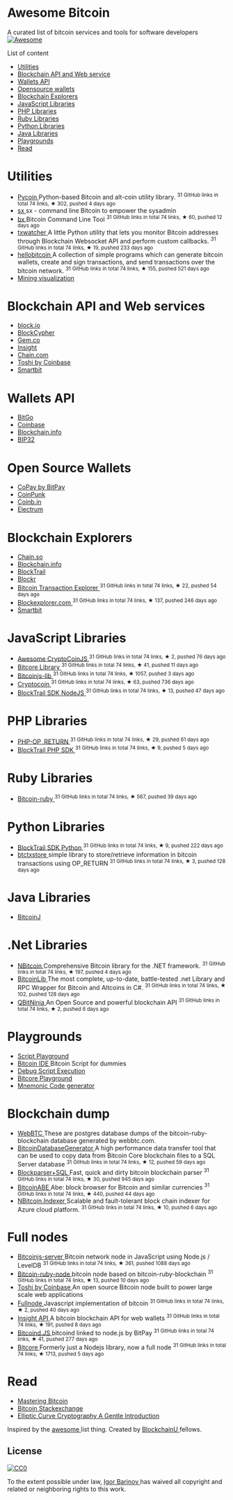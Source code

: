 <h1>
 Awesome Bitcoin
</h1>
<p>
 A curated list of bitcoin services and tools for software developers
 <a href="https://github.com/sindresorhus/awesome">
  <img alt="Awesome" src="https://cdn.rawgit.com/sindresorhus/awesome/d7305f38d29fed78fa85652e3a63e154dd8e8829/media/badge.svg"/>
 </a>
</p>
<p>
 List of content
</p>
<ul>
 <li>
  <a href="#utilities">
   Utilities
  </a>
 </li>
 <li>
  <a href="#blockchain-api-and-web-services">
   Blockchain API and Web service
  </a>
 </li>
 <li>
  <a href="#wallets-api">
   Wallets API
  </a>
 </li>
 <li>
  <a href="#open-source-wallets">
   Opensource wallets
  </a>
 </li>
 <li>
  <a href="#blockchain-explorers">
   Blockchain Explorers
  </a>
 </li>
 <li>
  <a href="#javascript-libraries">
   JavaScript Libraries
  </a>
 </li>
 <li>
  <a href="#php-libraries">
   PHP Libraries
  </a>
 </li>
 <li>
  <a href="#ruby-libraries">
   Ruby Libraries
  </a>
 </li>
 <li>
  <a href="#python-libraries">
   Python Libraries
  </a>
 </li>
 <li>
  <a href="#java-libraries">
   Java Libraries
  </a>
 </li>
 <li>
  <a href="#playgrounds">
   Playgrounds
  </a>
 </li>
 <li>
  <a href="#read">
   Read
  </a>
 </li>
</ul>
<h1>
 Utilities
</h1>
<ul>
 <li>
  <a href="https://github.com/richardkiss/pycoin">
   Pycoin
  </a>
  Python-based Bitcoin and alt-coin utility library.
  <sup>
   31 GitHub links in total 74 links, &#9733 302, pushed 4 days ago
  </sup>
 </li>
 <li>
  <a href="https://github.com/spesmilo/sx/">
   sx
  </a>
  sx - command line Bitcoin to empower the sysadmin
 </li>
 <li>
  <a href="https://github.com/libbitcoin/libbitcoin-explorer">
   bx
  </a>
  Bitcoin Command Line Tool
  <sup>
   31 GitHub links in total 74 links, &#9733 60, pushed 12 days ago
  </sup>
 </li>
 <li>
  <a href="https://github.com/tsileo/txwatcher">
   txwatcher
  </a>
  A little Python utility that lets you monitor Bitcoin addresses through Blockchain Websocket API and perform custom callbacks.
  <sup>
   31 GitHub links in total 74 links, &#9733 19, pushed 233 days ago
  </sup>
 </li>
 <li>
  <a href="https://github.com/prettymuchbryce/hellobitcoin">
   hellobitcoin
  </a>
  A collection of simple programs which can generate bitcoin wallets, create and sign transactions, and send transactions over the bitcoin network.
  <sup>
   31 GitHub links in total 74 links, &#9733 155, pushed 521 days ago
  </sup>
 </li>
 <li>
  <a href="http://www.yogh.io/#mine:last">
   Mining visualization
  </a>
 </li>
</ul>
<h1>
 Blockchain API and Web services
</h1>
<ul>
 <li>
  <a href="https://block.io">
   block.io
  </a>
 </li>
 <li>
  <a href="http://www.blockcypher.com">
   BlockCypher
  </a>
 </li>
 <li>
  <a href="https://gem.co">
   Gem.co
  </a>
 </li>
 <li>
  <a href="https://insight.is">
   Insight
  </a>
 </li>
 <li>
  <a href="https://chain.com">
   Chain.com
  </a>
 </li>
 <li>
  <a href="https://toshi.io/">
   Toshi by Coinbase
  </a>
 </li>
 <li>
  <a href="https://www.smartbit.com.au">
   Smartbit
  </a>
 </li>
</ul>
<h1>
 Wallets API
</h1>
<ul>
 <li>
  <a href="https://www.bitgo.com/api/">
   BitGo
  </a>
 </li>
 <li>
  <a href="https://developers.coinbase.com">
   Coinbase
  </a>
 </li>
 <li>
  <a href="https://blockchain.info/api">
   Blockchain.info
  </a>
 </li>
 <li>
  <a href="http://bip32.org">
   BIP32
  </a>
 </li>
</ul>
<h1>
 Open Source Wallets
</h1>
<ul>
 <li>
  <a href="https://copay.io/">
   CoPay by BitPay
  </a>
 </li>
 <li>
  <a href="https://coinpunk.com/">
   CoinPunk
  </a>
 </li>
 <li>
  <a href="https://coinb.in">
   Coinb.in
  </a>
 </li>
 <li>
  <a href="https://electrum.org/">
   Electrum
  </a>
 </li>
</ul>
<h1>
 Blockchain Explorers
</h1>
<ul>
 <li>
  <a href="http://chain.so">
   Chain.so
  </a>
 </li>
 <li>
  <a href="https://blockchain.info">
   Blockchain.info
  </a>
 </li>
 <li>
  <a href="https://www.blocktrail.com/BTC">
   BlockTrail
  </a>
 </li>
 <li>
  <a href="https://blockr.io">
   Blockr
  </a>
 </li>
 <li>
  <a href="https://github.com/JornC/bitcoin-transaction-explorer">
   Bitcoin Transaction Explorer
  </a>
  <sup>
   31 GitHub links in total 74 links, &#9733 22, pushed 54 days ago
  </sup>
 </li>
 <li>
  <a href="https://github.com/bitcoin-blockexplorer/old-blockexplorer-php">
   Blockexplorer.com
  </a>
  <sup>
   31 GitHub links in total 74 links, &#9733 137, pushed 246 days ago
  </sup>
 </li>
 <li>
  <a href="https://www.smartbit.com.au">
   Smartbit
  </a>
 </li>
</ul>
<h1>
 JavaScript Libraries
</h1>
<ul>
 <li>
  <a href="https://github.com/cryptocoinjs/awesome-cryptocoinjs">
   Awesome CryptoCoinJS
  </a>
  <sup>
   31 GitHub links in total 74 links, &#9733 2, pushed 76 days ago
  </sup>
 </li>
 <li>
  <a href="https://github.com/bitpay/bitcore-lib">
   Bitcore Library
  </a>
  <sup>
   31 GitHub links in total 74 links, &#9733 41, pushed 11 days ago
  </sup>
 </li>
 <li>
  <a href="https://github.com/bitcoinjs/bitcoinjs-lib">
   Bitcoinjs-lib
  </a>
  <sup>
   31 GitHub links in total 74 links, &#9733 1057, pushed 3 days ago
  </sup>
 </li>
 <li>
  <a href="https://github.com/cryptocoinjs/cryptocoin">
   Cryptocoin
  </a>
  <sup>
   31 GitHub links in total 74 links, &#9733 63, pushed 736 days ago
  </sup>
 </li>
 <li>
  <a href="https://github.com/blocktrail/blocktrail-sdk-nodejs">
   BlockTrail SDK NodeJS
  </a>
  <sup>
   31 GitHub links in total 74 links, &#9733 13, pushed 47 days ago
  </sup>
 </li>
</ul>
<h1>
 PHP Libraries
</h1>
<ul>
 <li>
  <a href="https://github.com/coinspark/php-OP_RETURN">
   PHP-OP_RETURN
  </a>
  <sup>
   31 GitHub links in total 74 links, &#9733 29, pushed 61 days ago
  </sup>
 </li>
 <li>
  <a href="https://github.com/blocktrail/blocktrail-sdk-php">
   BlockTrail PHP SDK
  </a>
  <sup>
   31 GitHub links in total 74 links, &#9733 9, pushed 5 days ago
  </sup>
 </li>
</ul>
<h1>
 Ruby Libraries
</h1>
<ul>
 <li>
  <a href="https://github.com/lian/bitcoin-ruby">
   Bitcoin-ruby
  </a>
  <sup>
   31 GitHub links in total 74 links, &#9733 567, pushed 39 days ago
  </sup>
 </li>
</ul>
<h1>
 Python Libraries
</h1>
<ul>
 <li>
  <a href="https://github.com/blocktrail/blocktrail-sdk-python">
   BlockTrail SDK Python
  </a>
  <sup>
   31 GitHub links in total 74 links, &#9733 9, pushed 222 days ago
  </sup>
 </li>
 <li>
  <a href="https://github.com/F483/btctxstore">
   btctxstore
  </a>
  simple library to store/retrieve information in bitcoin transactions using OP_RETURN
  <sup>
   31 GitHub links in total 74 links, &#9733 3, pushed 128 days ago
  </sup>
 </li>
</ul>
<h1>
 Java Libraries
</h1>
<ul>
 <li>
  <a href="https://bitcoinj.github.io">
   BitcoinJ
  </a>
 </li>
</ul>
<h1>
 .Net Libraries
</h1>
<ul>
 <li>
  <a href="https://github.com/MetacoSA/NBitcoin">
   NBitcoin
  </a>
  Comprehensive Bitcoin library for the .NET framework.
  <sup>
   31 GitHub links in total 74 links, &#9733 197, pushed 4 days ago
  </sup>
 </li>
 <li>
  <a href="https://github.com/GeorgeKimionis/BitcoinLib">
   BitcoinLib
  </a>
  The most complete, up-to-date, battle-tested .net Library and RPC Wrapper for Bitcoin and Altcoins in C#.
  <sup>
   31 GitHub links in total 74 links, &#9733 102, pushed 128 days ago
  </sup>
 </li>
 <li>
  <a href="https://github.com/MetacoSA/QBitNinja">
   QBitNinja
  </a>
  An Open Source and powerful blockchain API
  <sup>
   31 GitHub links in total 74 links, &#9733 2, pushed 6 days ago
  </sup>
 </li>
</ul>
<h1>
 Playgrounds
</h1>
<ul>
 <li>
  <a href="http://www.crmarsh.com/script-playground/">
   Script Playground
  </a>
 </li>
 <li>
  <a href="http://www.cs.princeton.edu/~tongbinw/bitcoinIDE/build/editor.html">
   Bitcoin IDE
  </a>
  Bitcoin Script for dummies
 </li>
 <li>
  <a href="https://webbtc.com/script">
   Debug Script Execution
  </a>
 </li>
 <li>
  <a href="https://bitcore.io/playground/">
   Bitcore Playground
  </a>
 </li>
 <li>
  <a href="https://dcpos.github.io/bip39/">
   Mnemonic Code generator
  </a>
 </li>
</ul>
<h1>
 Blockchain dump
</h1>
<ul>
 <li>
  <a href="http://dumps.webbtc.com/bitcoin/">
   WebBTC
  </a>
  These are postgres database dumps of the bitcoin-ruby-blockchain database generated by webbtc.com.
 </li>
 <li>
  <a href="https://github.com/ladimolnar/BitcoinDatabaseGenerator">
   BitcoinDatabaseGenerator
  </a>
  A high performance data transfer tool that can be used to copy data from Bitcoin Core blockchain files to a SQL Server database
  <sup>
   31 GitHub links in total 74 links, &#9733 12, pushed 59 days ago
  </sup>
 </li>
 <li>
  <a href="https://github.com/mcdee/blockparser">
   Blockparser+SQL
  </a>
  Fast, quick and dirty bitcoin blockchain parser
  <sup>
   31 GitHub links in total 74 links, &#9733 30, pushed 945 days ago
  </sup>
 </li>
 <li>
  <a href="https://github.com/bitcoin-abe/bitcoin-abe">
   BitcoinABE
  </a>
  Abe: block browser for Bitcoin and similar currencies
  <sup>
   31 GitHub links in total 74 links, &#9733 440, pushed 44 days ago
  </sup>
 </li>
 <li>
  <a href="https://github.com/MetacoSA/NBitcoin.Indexer">
   NBitcoin.Indexer
  </a>
  Scalable and fault-tolerant block chain indexer for Azure cloud platform.
  <sup>
   31 GitHub links in total 74 links, &#9733 10, pushed 6 days ago
  </sup>
 </li>
</ul>
<h1>
 Full nodes
</h1>
<ul>
 <li>
  <a href="https://github.com/bitcoinjs/bitcoinjs-server">
   Bitcoinjs-server
  </a>
  Bitcoin network node in JavaScript using Node.js / LevelDB
  <sup>
   31 GitHub links in total 74 links, &#9733 361, pushed 1088 days ago
  </sup>
 </li>
 <li>
  <a href="https://github.com/mhanne/bitcoin-ruby-node">
   Bitcoin-ruby-node
  </a>
  bitcoin node based on bitcoin-ruby-blockchain
  <sup>
   31 GitHub links in total 74 links, &#9733 13, pushed 10 days ago
  </sup>
 </li>
 <li>
  <a href="https://toshi.io/">
   Toshi by Coinbase
  </a>
  An open source Bitcoin node built to power large scale web applications
 </li>
 <li>
  <a href="https://github.com/ryanxcharles/fullnode">
   Fullnode
  </a>
  Javascript implementation of bitcoin
  <sup>
   31 GitHub links in total 74 links, &#9733 2, pushed 40 days ago
  </sup>
 </li>
 <li>
  <a href="https://github.com/bitpay/insight-api">
   Insight API
  </a>
  A bitcoin blockchain API for web wallets
  <sup>
   31 GitHub links in total 74 links, &#9733 191, pushed 8 days ago
  </sup>
 </li>
 <li>
  <a href="https://github.com/bitpay/bitcoind.js">
   Bitcoind.JS
  </a>
  bitcoind linked to node.js by BitPay
  <sup>
   31 GitHub links in total 74 links, &#9733 41, pushed 277 days ago
  </sup>
 </li>
 <li>
  <a href="https://github.com/bitpay/bitcore">
   Bitcore
  </a>
  Formerly just a Nodejs library, now a full node
  <sup>
   31 GitHub links in total 74 links, &#9733 1713, pushed 5 days ago
  </sup>
 </li>
</ul>
<h1>
 Read
</h1>
<ul>
 <li>
  <a href="https://github.com/aantonop/bitcoinbook">
   Mastering Bitcoin
  </a>
 </li>
 <li>
  <a href="http://bitcoin.stackexchange.com">
   Bitcoin Stackexchange
  </a>
 </li>
 <li>
  <a href="http://andrea.corbellini.name/2015/05/17/elliptic-curve-cryptography-a-gentle-introduction/">
   Elliptic Curve Cryptography A Gentle Introduction
  </a>
 </li>
</ul>
<p>
 Inspired by the
 <a href="https://github.com/sindresorhus/awesome">
  awesome
 </a>
 list thing.
Created by
 <a href="http://blockchainu.co/">
  BlockchainU
 </a>
 fellows.
</p>
<h2>
 License
</h2>
<p>
 <a href="http://creativecommons.org/publicdomain/zero/1.0/">
  <img alt="CC0" src="http://i.creativecommons.org/p/zero/1.0/88x31.png"/>
 </a>
</p>
<p>
 To the extent possible under law,
 <a href="https://github.com/igorbarinov/">
  Igor Barinov
 </a>
 has waived all copyright and related or neighboring rights to this work.
</p>
